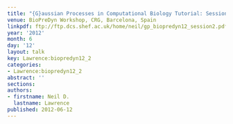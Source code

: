 ```yaml
---
title: "{G}aussian Processes in Computational Biology Tutorial: Session 2"
venue: BioPreDyn Workshop, CRG, Barcelona, Spain
linkpdf: ftp://ftp.dcs.shef.ac.uk/home/neil/gp_biopredyn12_session2.pdf
year: '2012'
month: 6
day: '12'
layout: talk
key: Lawrence:biopredyn12_2
categories:
- Lawrence:biopredyn12_2
abstract: ''
sections: 
authors:
- firstname: Neil D.
  lastname: Lawrence
published: 2012-06-12
---
```

